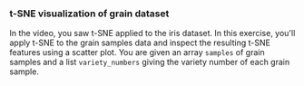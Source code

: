 ### t-SNE visualization of grain dataset

In the video, you saw t-SNE applied to the iris dataset. In this exercise, you'll apply t-SNE to the grain samples data and inspect the resulting t-SNE features using a scatter plot. You are given an array `samples` of grain samples and a list `variety_numbers` giving the variety number of each grain sample.

